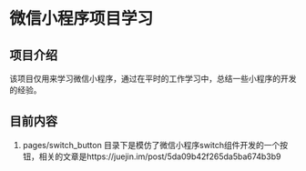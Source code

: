 # 微信小程序项目学习

## 项目介绍
该项目仅用来学习微信小程序，通过在平时的工作学习中，总结一些小程序的开发的经验。

## 目前内容
1. pages/switch_button 目录下是模仿了微信小程序switch组件开发的一个按钮，相关的文章是https://juejin.im/post/5da09b42f265da5ba674b3b9

